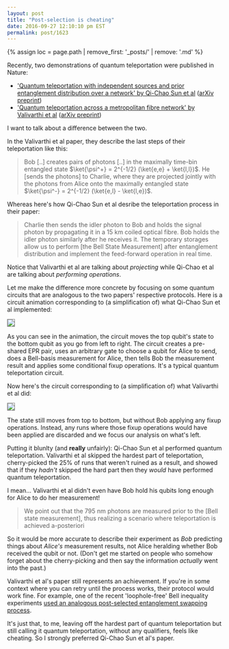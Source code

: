 ```yaml
---
layout: post
title: "Post-selection is cheating"
date: 2016-09-27 12:10:10 pm EST
permalink: post/1623
---
```


{% assign loc = page.path | remove_first: '_posts/' | remove: '.md' %}

Recently, two demonstrations of quantum teleportation were published in Nature:

- ['Quantum teleportation with independent sources and prior entanglement distribution over a network' by Qi-Chao Sun et al](http://www.nature.com/nphoton/journal/v10/n10/full/nphoton.2016.179.html) ([arXiv preprint](http://arxiv.org/abs/1602.07081))
- ['Quantum teleportation across a metropolitan fibre network' by Valivarthi et al](http://www.nature.com/nphoton/journal/vaop/ncurrent/full/nphoton.2016.180.html) ([arXiv preprint](https://arxiv.org/abs/1605.08814))

I want to talk about a difference between the two.

In the Valivarthi et al paper, they describe the last steps of their teleportation like this:

> Bob [..] creates pairs of photons [..] in the maximally time-bin entangled state $\ket{\psi^+} = 2^{-1/2} (\ket{e,e} + \ket{l,l})$.
> He [sends the photons] to Charlie, where they are projected jointly with the photons from Alice onto the maximally entangled state $\ket{\psi^-} = 2^{-1/2} (\ket{e,l} - \ket{l,e})$.

Whereas here's how Qi-Chao Sun et al desribe the teleportation process in their paper:

> Charlie then sends the idler photon to Bob and holds the signal photon by propagating it in a 15 km coiled optical fibre.
> Bob holds the idler photon similarly after he receives it.
> The temporary storages allow us to perform [the Bell State Measurement] after entanglement distribution and implement the feed-forward operation in real time.

Notice that Valivarthi et al are talking about *projecting* while Qi-Chao et al are talking about *performing operations*.

Let me make the difference more concrete by focusing on some quantum circuits that are analogous to the two papers' respective protocols.
Here is a circuit animation corresponding to (a simplification of) what Qi-Chao Sun et al implemented:

<img style="max-width:100%; border: 1px solid gray;" src="/assets/{{ loc }}/teleportation-full.gif"/>

As you can see in the animation, the circuit moves the top qubit's state to the bottom qubit as you go from left to right.
The circuit creates a pre-shared EPR pair, uses an arbitrary gate to choose a qubit for Alice to send, does a Bell-basis measurement for Alice, then tells Bob the measurement result and applies some conditional fixup operations.
It's a typical quantum teleportation circuit.

Now here's the circuit corresponding to (a simplification of) what Valivarthi et al did:

<img style="max-width:100%; border: 1px solid gray;" src="/assets/{{ loc }}/teleportation-filter.gif"/>

The state still moves from top to bottom, but without Bob applying any fixup operations.
Instead, any runs where those fixup operations would have been applied are discarded and we focus our analysis on what's left.

Putting it blunlty (and **really** unfairly): Qi-Chao Sun et al performed quantum teleportation. Valivarthi et al skipped the hardest part of teleportation, cherry-picked the 25% of runs that weren't ruined as a result, and showed that if they *hadn't* skipped the hard part then they *would* have performed quantum teleportation.

I mean... Valivarthi et al didn't even have Bob hold his qubits long enough for Alice to do her measurement!

> We point out that the 795 nm photons are measured prior to the [Bell state measurement], thus realizing a scenario where teleportation is achieved a-posteriori

So it would be more accurate to describe their experiment as *Bob* predicting things about *Alice's* measurement results, not Alice heralding whether Bob received the qubit or not.
(Don't get me started on people who somehow forget about the cherry-picking and then say the information *actually* went into the past.)

Valivarthi et al's paper still represents an achievement.
If you're in some context where you can retry until the process works, their protocol would work fine.
For example, one of the recent 'loophole-free' Bell inequality experiments [used an analogous post-selected entanglement swapping process](http://www.scottaaronson.com/blog/?p=2464).

It's just that, to me, leaving off the hardest part of quantum teleportation but still calling it quantum teleportation, without any qualifiers, feels like cheating.
So I strongly preferred Qi-Chao Sun et al's paper.
